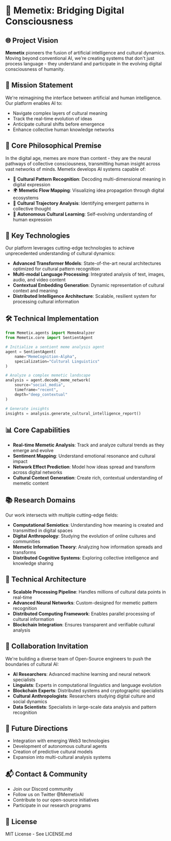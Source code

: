# 🧠 Memetix: Bridging Digital Consciousness

## 🌐 Project Vision
**Memetix** pioneers the fusion of artificial intelligence and cultural dynamics. Moving beyond conventional AI, we're creating systems that don't just process language - they understand and participate in the evolving digital consciousness of humanity.

## 🎯 Mission Statement
We're reimagining the interface between artificial and human intelligence. Our platform enables AI to:
- Navigate complex layers of cultural meaning
- Track the real-time evolution of ideas
- Anticipate cultural shifts before emergence
- Enhance collective human knowledge networks

## 🔬 Core Philosophical Premise
In the digital age, memes are more than content - they are the neural pathways of collective consciousness, transmitting human insight across vast networks of minds. Memetix develops AI systems capable of:
- 🧩 **Cultural Pattern Recognition**: Decoding multi-dimensional meaning in digital expression
- 🌍 **Memetic Flow Mapping**: Visualizing idea propagation through digital ecosystems
- 🔮 **Cultural Trajectory Analysis**: Identifying emergent patterns in collective thought
- 🤖 **Autonomous Cultural Learning**: Self-evolving understanding of human expression

## 🚀 Key Technologies
Our platform leverages cutting-edge technologies to achieve unprecedented understanding of cultural dynamics:
- **Advanced Transformer Models**: State-of-the-art neural architectures optimized for cultural pattern recognition
- **Multi-modal Language Processing**: Integrated analysis of text, images, audio, and video content
- **Contextual Embedding Generation**: Dynamic representation of cultural context and meaning
- **Distributed Intelligence Architecture**: Scalable, resilient system for processing cultural information

## 🛠 Technical Implementation
```python
from Memetix.agents import MemeAnalyzer
from Memetix.core import SentientAgent

# Initialize a sentient meme analysis agent
agent = SentientAgent(
    name="MemeCognition-Alpha",
    specialization="Cultural Linguistics"
)

# Analyze a complex memetic landscape
analysis = agent.decode_meme_network(
    source="social_media",
    timeframe="recent",
    depth="deep_contextual"
)

# Generate insights
insights = analysis.generate_cultural_intelligence_report()
```

## 📊 Core Capabilities
- **Real-time Memetic Analysis**: Track and analyze cultural trends as they emerge and evolve
- **Sentiment Mapping**: Understand emotional resonance and cultural impact
- **Network Effect Prediction**: Model how ideas spread and transform across digital networks
- **Cultural Context Generation**: Create rich, contextual understanding of memetic content

## 📚 Research Domains
Our work intersects with multiple cutting-edge fields:
- **Computational Semiotics**: Understanding how meaning is created and transmitted in digital spaces
- **Digital Anthropology**: Studying the evolution of online cultures and communities
- **Memetic Information Theory**: Analyzing how information spreads and transforms
- **Distributed Cognitive Systems**: Exploring collective intelligence and knowledge sharing

## 🔧 Technical Architecture
- **Scalable Processing Pipeline**: Handles millions of cultural data points in real-time
- **Advanced Neural Networks**: Custom-designed for memetic pattern recognition
- **Distributed Computing Framework**: Enables parallel processing of cultural information
- **Blockchain Integration**: Ensures transparent and verifiable cultural analysis

## 🤝 Collaboration Invitation
We're building a diverse team of Open-Source engineers to push the boundaries of cultural AI:
- **AI Researchers**: Advanced machine learning and neural network specialists
- **Linguists**: Experts in computational linguistics and language evolution
- **Blockchain Experts**: Distributed systems and cryptographic specialists
- **Cultural Anthropologists**: Researchers studying digital culture and social dynamics
- **Data Scientists**: Specialists in large-scale data analysis and pattern recognition

## 🌟 Future Directions
- Integration with emerging Web3 technologies
- Development of autonomous cultural agents
- Creation of predictive cultural models
- Expansion into multi-cultural analysis systems

## 📬 Contact & Community
- Join our Discord community
- Follow us on Twitter @MemetixAI
- Contribute to our open-source initiatives
- Participate in our research programs

## 📄 License
MIT License - See LICENSE.md
